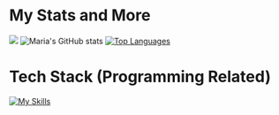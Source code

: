 # My Stats and More
![](https://komarev.com/ghpvc/?username=e4fgg&color=f790b0)
![Maria's GitHub stats](https://github-readme-stats.vercel.app/api?username=e4fgg&show_icons=true&bg_color=f790b0&text_color=ffffff&title_color=ffffff&icon_color=fbc7d7)
[![Top Languages](https://github-readme-stats.vercel.app/api/top-langs/?username=e4fgg&layout=donut&bg_color=f790b0&text_color=ffffff&title_color=ffffff)](https://github.com/anuraghazra/github-readme-stats)

# Tech Stack (Programming Related)
[![My Skills](https://skillicons.dev/icons?i=py,html,css,js,java,cpp,postgres,github,git,mysql,vscode,ae,ps,discord,linkedin)](https://skillicons.dev)
